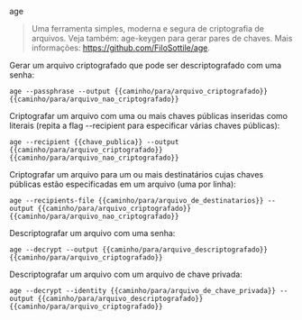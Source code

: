age

>Uma ferramenta simples, moderna e segura de criptografia de arquivos. Veja também: age-keygen para gerar pares de chaves. Mais informações: https://github.com/FiloSottile/age.
>
Gerar um arquivo criptografado que pode ser descriptografado com uma senha:
>
`age --passphrase --output {{caminho/para/arquivo_criptografado}} {{caminho/para/arquivo_nao_criptografado}}`

Criptografar um arquivo com uma ou mais chaves públicas inseridas como literais (repita a flag --recipient para especificar várias chaves públicas):

`age --recipient {{chave_publica}} --output {{caminho/para/arquivo_criptografado}} {{caminho/para/arquivo_nao_criptografado}}`

Criptografar um arquivo para um ou mais destinatários cujas chaves públicas estão especificadas em um arquivo (uma por linha):

`age --recipients-file {{caminho/para/arquivo_de_destinatarios}} --output {{caminho/para/arquivo_criptografado}} {{caminho/para/arquivo_nao_criptografado}}`

Descriptografar um arquivo com uma senha:

`age --decrypt --output {{caminho/para/arquivo_descriptografado}} {{caminho/para/arquivo_criptografado}}`

Descriptografar um arquivo com um arquivo de chave privada:

`age --decrypt --identity {{caminho/para/arquivo_de_chave_privada}} --output {{caminho/para/arquivo_descriptografado}} {{caminho/para/arquivo_criptografado}}`
